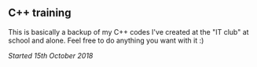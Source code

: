 ## C++ training
This is basically a backup of my C++ codes I've created at the "IT club" at school and 
alone. Feel free to do anything you want with it :)

*Started 15th October 2018*
